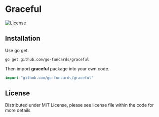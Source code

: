 # Graceful

![License](https://img.shields.io/dub/l/vibe-d.svg)

## Installation

Use go get.

```shell
go get github.com/go-funcards/graceful
```

Then import **graceful** package into your own code.

```go
import "github.com/go-funcards/graceful"
```

## License

Distributed under MIT License, please see license file within the code for more details.
